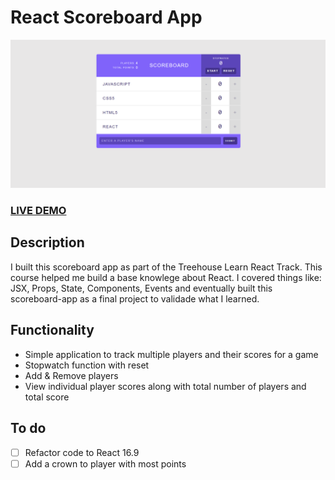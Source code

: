 # React Scoreboard App

![React Scoreboard App](README.png?raw=true "React Scoreboard App")

### <a href="https://marius-adam.github.io/scoreboard-app/">LIVE DEMO</a>

## Description

I built this scoreboard app as part of the Treehouse Learn React Track. This course helped me build a base knowlege about React. I covered things like: JSX, Props, State, Components, Events and eventually built this scoreboard-app as a final project to validade what I learned.

## Functionality

<ul>
  <li>Simple application to track multiple players and their scores for a game</li>
  <li>Stopwatch function with reset</li>
  <li>Add & Remove players</li>
  <li>View individual player scores along with total number of players and total score</li>
</ul>

## To do

- [ ] Refactor code to React 16.9
- [ ] Add a crown to player with most points
